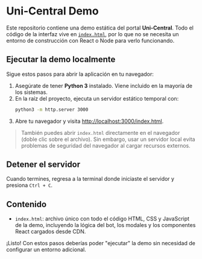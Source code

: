 # Uni-Central Demo

Este repositorio contiene una demo estática del portal **Uni-Central**. Todo el código de la interfaz vive en [`index.html`](index.html), por lo que no se necesita un entorno de construcción con React o Node para verlo funcionando.

## Ejecutar la demo localmente

Sigue estos pasos para abrir la aplicación en tu navegador:

1. Asegúrate de tener **Python 3** instalado. Viene incluido en la mayoría de los sistemas.
2. En la raíz del proyecto, ejecuta un servidor estático temporal con:
   ```bash
   python3 -m http.server 3000
   ```
3. Abre tu navegador y visita <http://localhost:3000/index.html>.

> También puedes abrir `index.html` directamente en el navegador (doble clic sobre el archivo). Sin embargo, usar un servidor local evita problemas de seguridad del navegador al cargar recursos externos.

## Detener el servidor

Cuando termines, regresa a la terminal donde iniciaste el servidor y presiona `Ctrl + C`.

## Contenido

- `index.html`: archivo único con todo el código HTML, CSS y JavaScript de la demo, incluyendo la lógica del bot, los modales y los componentes React cargados desde CDN.

¡Listo! Con estos pasos deberías poder "ejecutar" la demo sin necesidad de configurar un entorno adicional.
